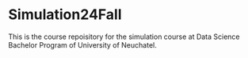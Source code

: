 # Simulation24Fall

This is the course repoisitory for the simulation course at Data Science Bachelor Program of University of Neuchatel.
